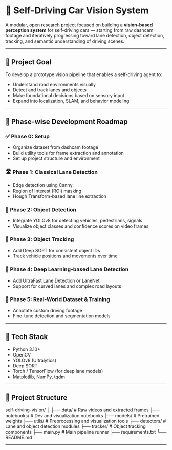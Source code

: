 # 🚗 Self-Driving Car Vision System

A modular, open research project focused on building a **vision-based perception system** for self-driving cars — starting from raw dashcam footage and iteratively progressing toward lane detection, object detection, tracking, and semantic understanding of driving scenes.

---

## 🎯 Project Goal

To develop a prototype vision pipeline that enables a self-driving agent to:
- Understand road environments visually
- Detect and track lanes and objects
- Make foundational decisions based on sensory input
- Expand into localization, SLAM, and behavior modeling

---

## 🧱 Phase-wise Development Roadmap

### ✅ Phase 0: Setup
- Organize dataset from dashcam footage
- Build utility tools for frame extraction and annotation
- Set up project structure and environment

### 🛣️ Phase 1: Classical Lane Detection
- Edge detection using Canny
- Region of Interest (ROI) masking
- Hough Transform-based lane line extraction

### 🧠 Phase 2: Object Detection
- Integrate YOLOv8 for detecting vehicles, pedestrians, signals
- Visualize object classes and confidence scores on video frames

### 🔁 Phase 3: Object Tracking
- Add Deep SORT for consistent object IDs
- Track vehicle positions and movements over time

### 🧠 Phase 4: Deep Learning-based Lane Detection
- Add UltraFast Lane Detection or LaneNet
- Support for curved lanes and complex road layouts

### 🧪 Phase 5: Real-World Dataset & Training
- Annotate custom driving footage
- Fine-tune detection and segmentation models

---

## 🧰 Tech Stack

- Python 3.10+
- OpenCV
- YOLOv8 (Ultralytics)
- Deep SORT
- Torch / TensorFlow (for deep lane models)
- Matplotlib, NumPy, tqdm

---

## 📂 Project Structure

self-driving-vision/ │
├── data/ # Raw videos and extracted frames 
├── notebooks/ # Dev and visualization notebooks 
├── models/ # Pretrained weights 
├── utils/ # Preprocessing and visualization tools 
├── detectors/ # Lane and object detection modules 
├── tracker/ # Object tracking components 
├── main.py # Main pipeline runner 
├── requirements.txt 
└── README.md


---

